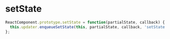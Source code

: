 # setState

``` javascript
ReactComponent.prototype.setState = function(partialState, callback) {
  this.updater.enqueueSetState(this, partialState, callback, 'setState');
};
```